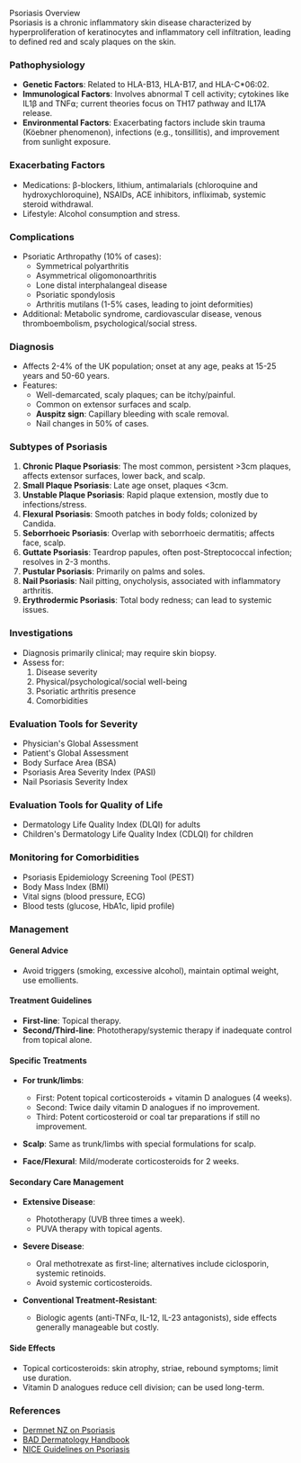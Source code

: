 Psoriasis Overview  
Psoriasis is a chronic inflammatory skin disease characterized by hyperproliferation of keratinocytes and inflammatory cell infiltration, leading to defined red and scaly plaques on the skin.

### Pathophysiology
- **Genetic Factors**: Related to HLA-B13, HLA-B17, and HLA-C*06:02.  
- **Immunological Factors**: Involves abnormal T cell activity; cytokines like IL1β and TNF⍺; current theories focus on TH17 pathway and IL17A release.  
- **Environmental Factors**: Exacerbating factors include skin trauma (Köebner phenomenon), infections (e.g., tonsillitis), and improvement from sunlight exposure.

### Exacerbating Factors
- Medications: β-blockers, lithium, antimalarials (chloroquine and hydroxychloroquine), NSAIDs, ACE inhibitors, infliximab, systemic steroid withdrawal.  
- Lifestyle: Alcohol consumption and stress.

### Complications
- Psoriatic Arthropathy (10% of cases): 
  - Symmetrical polyarthritis 
  - Asymmetrical oligomonoarthritis 
  - Lone distal interphalangeal disease 
  - Psoriatic spondylosis 
  - Arthritis mutilans (1-5% cases, leading to joint deformities)
- Additional: Metabolic syndrome, cardiovascular disease, venous thromboembolism, psychological/social stress.

### Diagnosis
- Affects 2-4% of the UK population; onset at any age, peaks at 15-25 years and 50-60 years.
- Features:
  - Well-demarcated, scaly plaques; can be itchy/painful. 
  - Common on extensor surfaces and scalp.
  - **Auspitz sign**: Capillary bleeding with scale removal.
  - Nail changes in 50% of cases.

### Subtypes of Psoriasis
1. **Chronic Plaque Psoriasis**: The most common, persistent >3cm plaques, affects extensor surfaces, lower back, and scalp.  
2. **Small Plaque Psoriasis**: Late age onset, plaques <3cm.  
3. **Unstable Plaque Psoriasis**: Rapid plaque extension, mostly due to infections/stress.  
4. **Flexural Psoriasis**: Smooth patches in body folds; colonized by Candida.  
5. **Seborrhoeic Psoriasis**: Overlap with seborrhoeic dermatitis; affects face, scalp.  
6. **Guttate Psoriasis**: Teardrop papules, often post-Streptococcal infection; resolves in 2-3 months.  
7. **Pustular Psoriasis**: Primarily on palms and soles.  
8. **Nail Psoriasis**: Nail pitting, onycholysis, associated with inflammatory arthritis.  
9. **Erythrodermic Psoriasis**: Total body redness; can lead to systemic issues.

### Investigations
- Diagnosis primarily clinical; may require skin biopsy.
- Assess for:
  1. Disease severity
  2. Physical/psychological/social well-being
  3. Psoriatic arthritis presence
  4. Comorbidities

### Evaluation Tools for Severity
- Physician's Global Assessment
- Patient's Global Assessment
- Body Surface Area (BSA)
- Psoriasis Area Severity Index (PASI)
- Nail Psoriasis Severity Index 

### Evaluation Tools for Quality of Life
- Dermatology Life Quality Index (DLQI) for adults
- Children's Dermatology Life Quality Index (CDLQI) for children

### Monitoring for Comorbidities
- Psoriasis Epidemiology Screening Tool (PEST)
- Body Mass Index (BMI)
- Vital signs (blood pressure, ECG)
- Blood tests (glucose, HbA1c, lipid profile)

### Management
#### General Advice
- Avoid triggers (smoking, excessive alcohol), maintain optimal weight, use emollients.

#### Treatment Guidelines
- **First-line**: Topical therapy.
- **Second/Third-line**: Phototherapy/systemic therapy if inadequate control from topical alone.

#### Specific Treatments
- **For trunk/limbs**:
  - First: Potent topical corticosteroids + vitamin D analogues (4 weeks).
  - Second: Twice daily vitamin D analogues if no improvement.
  - Third: Potent corticosteroid or coal tar preparations if still no improvement.

- **Scalp**: Same as trunk/limbs with special formulations for scalp.
- **Face/Flexural**: Mild/moderate corticosteroids for 2 weeks.

#### Secondary Care Management
- **Extensive Disease**:
  - Phototherapy (UVB three times a week).
  - PUVA therapy with topical agents.
  
- **Severe Disease**:
  - Oral methotrexate as first-line; alternatives include ciclosporin, systemic retinoids.
  - Avoid systemic corticosteroids.

- **Conventional Treatment-Resistant**:
  - Biologic agents (anti-TNFα, IL-12, IL-23 antagonists), side effects generally manageable but costly.

#### Side Effects
- Topical corticosteroids: skin atrophy, striae, rebound symptoms; limit use duration.
- Vitamin D analogues reduce cell division; can be used long-term.

### References
- [Dermnet NZ on Psoriasis](https://dermnetnz.org/topics/psoriasis/)
- [BAD Dermatology Handbook](https://www.bad.org.uk/library-media/documents/Dermatology%20Handbook%20for%20medical%20students%202nd%20Edition%202014%20Final2(2).pdf)
- [NICE Guidelines on Psoriasis](https://www.nice.org.uk/guidance/cg153/resources/psoriasis-assessment-and-management-pdf-35109629621701)